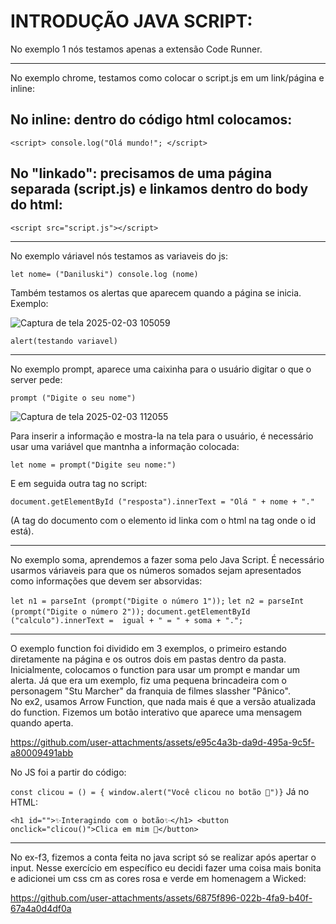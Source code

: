 # INTRODUÇÃO JAVA SCRIPT:
 
 No exemplo 1 nós testamos apenas a extensão Code Runner.
<hr>
No exemplo chrome, testamos como colocar o script.js em um link/página e inline:


## No inline: dentro do código html colocamos:

```<script> console.log("Olá mundo!"; </script>```


## No "linkado": precisamos de uma página separada (script.js) e linkamos dentro do body do html:

```<script src="script.js"></script>```
<hr>

No exemplo váriavel nós testamos as variaveis do js:

```let nome= ("Daniluski") console.log (nome)```

Também testamos os alertas que aparecem quando a página se inicia. Exemplo:

![Captura de tela 2025-02-03 105059](https://github.com/user-attachments/assets/9d7baddf-38bf-49ed-8bec-df1b3fee5842)

```alert(testando variavel)```

<hr>

No exemplo prompt, aparece uma caixinha para o usuário digitar o que o server pede:

```prompt ("Digite o seu nome")```

![Captura de tela 2025-02-03 112055](https://github.com/user-attachments/assets/e95cfbab-d423-4813-8e67-ae826d149636)

Para inserir a informação e mostra-la na tela para o usuário, é necessário usar uma variável que mantnha a informação colocada:

```let nome = prompt("Digite seu nome:")```

E em seguida outra tag no script:

```document.getElementById ("resposta").innerText = "Olá " + nome + "."```

(A tag do documento com o elemento id linka com o html na tag onde o id está).

<hr>

No exemplo soma, aprendemos a fazer soma pelo Java Script. É necessário usarmos váriaveis para que os números somados sejam apresentados como informações que devem ser absorvidas:

```let n1 = parseInt (prompt("Digite o número 1"));```
```let n2 = parseInt (prompt("Digite o número 2"));```
```document.getElementById ("calculo").innerText =  igual + " = " + soma + ".";```

<hr>

O exemplo function foi dividido em 3 exemplos, o primeiro estando diretamente na página  e os outros dois em pastas dentro da pasta. Inicialmente, colocamos o function para usar um prompt e mandar um alerta. Já que era um exemplo, fiz uma pequena brincadeira com o personagem "Stu Marcher" da franquia de filmes slassher "Pânico".
<br>
No ex2, usamos Arrow Function, que nada mais é que a versão atualizada do function. Fizemos um botão interativo que aparece uma mensagem quando aperta. 


https://github.com/user-attachments/assets/e95c4a3b-da9d-495a-9c5f-a80009491abb



No JS foi a partir do código:

```const clicou = () = { window.alert("Você clicou no botão 🤨")}```
Já no HTML:

```<h1 id="">✨Interagindo com o botão✨</h1> <button onclick="clicou()">Clica em mim 🫦</button>```
<Hr>
No ex-f3, fizemos a conta feita no java script só se realizar após apertar o input. Nesse exercício em específico eu decidi fazer uma coisa mais bonita e adicionei um css cm as cores rosa e verde em homenagem a Wicked:



https://github.com/user-attachments/assets/6875f896-022b-4fa9-b40f-67a4a0d4df0a


